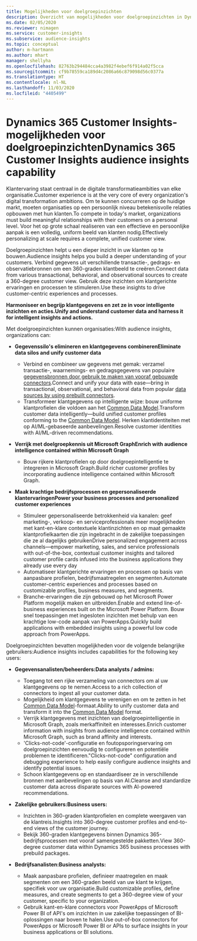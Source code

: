 ```yaml
---
title: Mogelijkheden voor doelgroepinzichten
description: Overzicht van mogelijkheden voor doelgroepinzichten in Dynamics 365 Customer Insights.
ms.date: 02/05/2020
ms.reviewer: nimagen
ms.service: customer-insights
ms.subservice: audience-insights
ms.topic: conceptual
author: m-hartmann
ms.author: mhart
manager: shellyha
ms.openlocfilehash: 82763b294484cca4a3982f4ebef6f914a02f5cca
ms.sourcegitcommit: cf9b78559ca189d4c2086a66c879098d56c0377a
ms.translationtype: HT
ms.contentlocale: nl-NL
ms.lasthandoff: 11/03/2020
ms.locfileid: "4405499"
---
```

# <a name="dynamics-365-customer-insights-audience-insights-capability"></a><span data-ttu-id="852fd-103">Dynamics 365 Customer Insights-mogelijkheden voor doelgroepinzichten</span><span class="sxs-lookup"><span data-stu-id="852fd-103">Dynamics 365 Customer Insights audience insights capability</span></span>

<span data-ttu-id="852fd-104">Klantervaring staat centraal in de digitale transformatieambities van elke organisatie.</span><span class="sxs-lookup"><span data-stu-id="852fd-104">Customer experience is at the very core of every organization's digital transformation ambitions.</span></span> <span data-ttu-id="852fd-105">Om te kunnen concurreren op de huidige markt, moeten organisaties op een persoonlijk niveau betekenisvolle relaties opbouwen met hun klanten.</span><span class="sxs-lookup"><span data-stu-id="852fd-105">To compete in today's market, organizations must build meaningful relationships with their customers on a personal level.</span></span> <span data-ttu-id="852fd-106">Voor het op grote schaal realiseren van een effectieve en persoonlijke aanpak is een volledig, uniform beeld van klanten nodig.</span><span class="sxs-lookup"><span data-stu-id="852fd-106">Effectively personalizing at scale requires a complete, unified customer view.</span></span>

<span data-ttu-id="852fd-107">Doelgroepinzichten helpt u een dieper inzicht in uw klanten op te bouwen.</span><span class="sxs-lookup"><span data-stu-id="852fd-107">Audience insights helps you build a deeper understanding of your customers.</span></span> <span data-ttu-id="852fd-108">Verbind gegevens uit verschillende transactie-, gedrags- en observatiebronnen om een 360-graden klantbeeld te creëren.</span><span class="sxs-lookup"><span data-stu-id="852fd-108">Connect data from various transactional, behavioral, and observational sources to create a 360-degree customer view.</span></span> <span data-ttu-id="852fd-109">Gebruik deze inzichten om klantgerichte ervaringen en processen te stimuleren.</span><span class="sxs-lookup"><span data-stu-id="852fd-109">Use these insights to drive customer-centric experiences and processes.</span></span>

<span data-ttu-id="852fd-110">**Harmoniseer en begrijp klantgegevens en zet ze in voor intelligente inzichten en acties.**</span><span class="sxs-lookup"><span data-stu-id="852fd-110">**Unify and understand customer data and harness it for intelligent insights and actions.**</span></span>

<span data-ttu-id="852fd-111">Met doelgroepinzichten kunnen organisaties:</span><span class="sxs-lookup"><span data-stu-id="852fd-111">With audience insights, organizations can:</span></span>  

- <span data-ttu-id="852fd-112">**Gegevenssilo's elimineren en klantgegevens combineren**</span><span class="sxs-lookup"><span data-stu-id="852fd-112">**Eliminate data silos and unify customer data**</span></span>

  - <span data-ttu-id="852fd-113">Verbind en combineer uw gegevens met gemak: verzamel transactie-, waarnemings- en gedragsgegevens van populaire [gegevensbronnen door gebruik te maken van vooraf gebouwde connectors](data-sources.md).</span><span class="sxs-lookup"><span data-stu-id="852fd-113">Connect and unify your data with ease—bring in transactional, observational, and behavioral data from popular [data sources by using prebuilt connectors](data-sources.md).</span></span>
  - <span data-ttu-id="852fd-114">Transformeer klantgegevens op intelligente wijze: bouw uniforme klantprofielen die voldoen aan het [Common Data Model](https://docs.microsoft.com/common-data-model/).</span><span class="sxs-lookup"><span data-stu-id="852fd-114">Transform customer data intelligently—build unified customer profiles conforming to the [Common Data Model](https://docs.microsoft.com/common-data-model/).</span></span> <span data-ttu-id="852fd-115">Herken klantidentiteiten met op AI/ML-gebaseerde aanbevelingen.</span><span class="sxs-lookup"><span data-stu-id="852fd-115">Resolve customer identities with AI/ML-driven recommendations.</span></span>

- <span data-ttu-id="852fd-116">**Verrijk met doelgroepkennis uit Microsoft Graph**</span><span class="sxs-lookup"><span data-stu-id="852fd-116">**Enrich with audience intelligence contained within Microsoft Graph**</span></span>

  - <span data-ttu-id="852fd-117">Bouw rijkere klantprofielen op door doelgroepintelligentie te integreren in Microsoft Graph.</span><span class="sxs-lookup"><span data-stu-id="852fd-117">Build richer customer profiles by incorporating audience intelligence contained within Microsoft Graph.</span></span>  

- <span data-ttu-id="852fd-118">**Maak krachtige bedrijfsprocessen en gepersonaliseerde klantervaringen**</span><span class="sxs-lookup"><span data-stu-id="852fd-118">**Power your business processes and personalized customer experiences**</span></span>

  - <span data-ttu-id="852fd-119">Stimuleer gepersonaliseerde betrokkenheid via kanalen: geef marketing-, verkoop- en serviceprofessionals meer mogelijkheden met kant-en-klare contextuele klantinzichten en op maat gemaakte klantprofielkaarten die zijn ingebracht in de zakelijke toepassingen die ze al dagelijks gebruiken</span><span class="sxs-lookup"><span data-stu-id="852fd-119">Drive personalized engagement across channels—empower marketing, sales, and service professionals with out-of-the-box, contextual customer insights and tailored customer profile cards infused into the business applications they already use every day</span></span>
  - <span data-ttu-id="852fd-120">Automatiseer klantgerichte ervaringen en processen op basis van aanpasbare profielen, bedrijfsmaatregelen en segmenten.</span><span class="sxs-lookup"><span data-stu-id="852fd-120">Automate customer-centric experiences and processes based on customizable profiles, business measures, and segments.</span></span>
  - <span data-ttu-id="852fd-121">Branche-ervaringen die zijn gebouwd op het Microsoft Power Platform mogelijk maken en uitbreiden.</span><span class="sxs-lookup"><span data-stu-id="852fd-121">Enable and extend line-of-business experiences built on the Microsoft Power Platform.</span></span> <span data-ttu-id="852fd-122">Bouw snel toepassingen met ingesloten inzichten met behulp van een krachtige low-code aanpak van PowerApps.</span><span class="sxs-lookup"><span data-stu-id="852fd-122">Quickly build applications with embedded insights using a powerful low code approach from PowerApps.</span></span>  

<span data-ttu-id="852fd-123">Doelgroepinzichten bevatten mogelijkheden voor de volgende belangrijke gebruikers:</span><span class="sxs-lookup"><span data-stu-id="852fd-123">Audience insights includes capabilities for the following key users:</span></span>

- <span data-ttu-id="852fd-124">**Gegevensanalisten/beheerders:**</span><span class="sxs-lookup"><span data-stu-id="852fd-124">**Data analysts / admins:**</span></span>

  - <span data-ttu-id="852fd-125">Toegang tot een rijke verzameling van connectors om al uw klantgegevens op te nemen.</span><span class="sxs-lookup"><span data-stu-id="852fd-125">Access to a rich collection of connectors to ingest all your customer data.</span></span>
  - <span data-ttu-id="852fd-126">Mogelijkheid om klantgegevens te verenigen en om te zetten in het [Common Data Model](https://docs.microsoft.com/common-data-model/)-formaat.</span><span class="sxs-lookup"><span data-stu-id="852fd-126">Ability to unify customer data and transform it into the [Common Data Model](https://docs.microsoft.com/common-data-model/) format.</span></span>
  - <span data-ttu-id="852fd-127">Verrijk klantgegevens met inzichten van doelgroepintelligentie in Microsoft Graph, zoals merkaffiniteit en interesses.</span><span class="sxs-lookup"><span data-stu-id="852fd-127">Enrich customer information with insights from audience intelligence contained within Microsoft Graph, such as brand affinity and interests.</span></span>
  - <span data-ttu-id="852fd-128">'Clicks-not-code'-configuratie en foutopsporingservaring om doelgroepinzichten eenvoudig te configureren en potentiële problemen te identificeren.</span><span class="sxs-lookup"><span data-stu-id="852fd-128">"Clicks-not-code" configuration and debugging experience to help easily configure audience insights and identify potential issues.</span></span>
  - <span data-ttu-id="852fd-129">Schoon klantgegevens op en standaardiseer ze in verschillende bronnen met aanbevelingen op basis van AI.</span><span class="sxs-lookup"><span data-stu-id="852fd-129">Cleanse and standardize customer data across disparate sources with AI-powered recommendations.</span></span>  

- <span data-ttu-id="852fd-130">**Zakelijke gebruikers:**</span><span class="sxs-lookup"><span data-stu-id="852fd-130">**Business users:**</span></span>

  - <span data-ttu-id="852fd-131">Inzichten in 360-graden klantprofielen en complete weergaven van de klantreis.</span><span class="sxs-lookup"><span data-stu-id="852fd-131">Insights into 360-degree customer profiles and end-to-end views of the customer journey.</span></span>
  - <span data-ttu-id="852fd-132">Bekijk 360-graden klantgegevens binnen Dynamics 365-bedrijfsprocessen met vooraf samengestelde pakketten.</span><span class="sxs-lookup"><span data-stu-id="852fd-132">View 360-degree customer data within Dynamics 365 business processes with prebuild packages.</span></span>

- <span data-ttu-id="852fd-133">**Bedrijfsanalisten:**</span><span class="sxs-lookup"><span data-stu-id="852fd-133">**Business analysts:**</span></span>

  - <span data-ttu-id="852fd-134">Maak aanpasbare profielen, definieer maatregelen en maak segmenten om een 360-graden beeld van uw klant te krijgen, specifiek voor uw organisatie.</span><span class="sxs-lookup"><span data-stu-id="852fd-134">Build customizable profiles, define measures, and create segments to get a 360-degree view of your customer, specific to your organization.</span></span>  
  - <span data-ttu-id="852fd-135">Gebruik kant-en-klare connectors voor PowerApps of Microsoft Power BI of API's om inzichten in uw zakelijke toepassingen of BI-oplossingen naar boven te halen.</span><span class="sxs-lookup"><span data-stu-id="852fd-135">Use out-of-box connectors for PowerApps or Microsoft Power BI or APIs to surface insights in your business applications or BI solutions.</span></span>  
